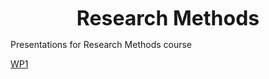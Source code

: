 <p align="center">
<b><font size="6">Research Methods</font></b>
  <!-- <br><br>
  <img src="http://s.4cdn.org/image/title/105.gif"> -->
</p>

Presentations for Research Methods course

[WP1](WP1/introduction.md)